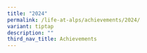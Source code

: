 ```yaml
---
title: "2024"
permalink: /life-at-alps/achievements/2024/
variant: tiptap
description: ""
third_nav_title: Achievements
---
```

